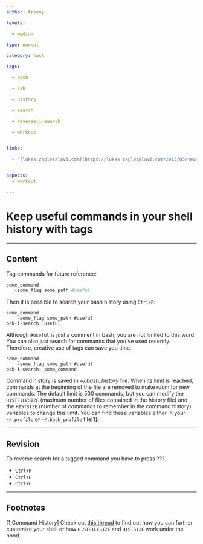 ```yaml
---
author: Arseny

levels:

  - medium

type: normal

category: hack

tags:

  - bash

  - zsh

  - history

  - search

  - reverse-i-search

  - workout


links:

  - '[lukas.zapletalovi.com](https://lukas.zapletalovi.com/2013/03/never-lost-your-bash-history-again.html){website}'


aspects:
  - workout

---
```


# Keep useful commands in your shell history with tags

---
## Content

Tag commands for future reference:
```bash
some_command
   -some_flag some_path #useful
```

Then it is possible to search your bash history using `Ctrl+R`:

```shell
some_command 
    -some_flag some_path #useful
bck-i-search: useful
```

Although `#useful` is just a comment in bash, you are not limited to this word. You can also just search for commands that you've used recently. Therefore, creative use of tags can save you time.

```shell
some_command
    -some_flag some_path #useful
bck-i-search: some_command
```

Command history is saved in *~/.bash_history* file. When its limit is reached, commands at the beginning of the file are removed to make room for new commands. The default limit is 500 commands, but you can modify the `HISTFILESIZE` (maximum number of files contained in the history file) and the `HISTSIZE` (number of commands to remember in the command history) variables to change this limit. You can find these variables either in your `~/.profile` or `~/.bash_profile` file[1].

---
## Revision

To reverse search for a tagged command you have to press ???.


* `Ctrl+R`
* `Ctrl+H`
* `Ctrl+C`

---
## Footnotes

[1:Command History]
Check out [this thread](https://unix.stackexchange.com/a/163406) to find out how you can further customize your shell or how `HISTFILESIZE` and `HISTSIZE` work under the hood.